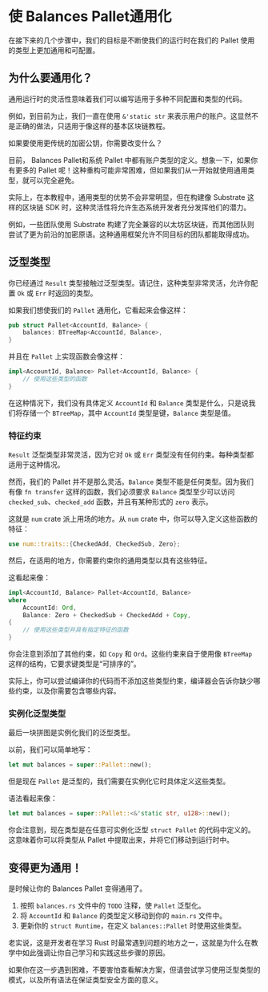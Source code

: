 # 使 Balances Pallet通用化

在接下来的几个步骤中，我们的目标是不断使我们的运行时在我们的 Pallet 使用的类型上更加通用和可配置。

## 为什么要通用化？

通用运行时的灵活性意味着我们可以编写适用于多种不同配置和类型的代码。

例如，到目前为止，我们一直在使用 `&'static str` 来表示用户的账户。这显然不是正确的做法，只适用于像这样的基本区块链教程。

如果要使用更传统的加密公钥，你需要改变什么？

目前， Balances Pallet和系统 Pallet 中都有账户类型的定义。想象一下，如果你有更多的 Pallet 呢！这种重构可能非常困难，但如果我们从一开始就使用通用类型，就可以完全避免。

实际上，在本教程中，通用类型的优势不会非常明显，但在构建像 Substrate 这样的区块链 SDK 时，这种灵活性将允许生态系统开发者充分发挥他们的潜力。

例如，一些团队使用 Substrate 构建了完全兼容的以太坊区块链，而其他团队则尝试了更为前沿的加密原语。这种通用框架允许不同目标的团队都能取得成功。

## 泛型类型

你已经通过 `Result` 类型接触过泛型类型。请记住，这种类型非常灵活，允许你配置 `Ok` 或 `Err` 时返回的类型。

如果我们想使我们的 `Pallet` 通用化，它看起来会像这样：

```rust
pub struct Pallet<AccountId, Balance> {
 	balances: BTreeMap<AccountId, Balance>,
}
```

并且在 `Pallet` 上实现函数会像这样：

```rust
impl<AccountId, Balance> Pallet<AccountId, Balance> {
	// 使用这些类型的函数
}
```

在这种情况下，我们没有具体定义 `AccountId` 和 `Balance` 类型是什么，只是说我们将存储一个 `BTreeMap`，其中 `AccountId` 类型是键，`Balance` 类型是值。

### 特征约束

`Result` 泛型类型非常灵活，因为它对 `Ok` 或 `Err` 类型没有任何约束。每种类型都适用于这种情况。

然而，我们的 Pallet 并不是那么灵活。`Balance` 类型不能是任何类型。因为我们有像 `fn transfer` 这样的函数，我们必须要求 `Balance` 类型至少可以访问 `checked_sub`、`checked_add` 函数，并且有某种形式的 `zero` 表示。

这就是 `num`  crate 派上用场的地方。从 `num` crate 中，你可以导入定义这些函数的特征：

```rust
use num::traits::{CheckedAdd, CheckedSub, Zero};
```

然后，在适用的地方，你需要约束你的通用类型以具有这些特征。

这看起来像：

```rust
impl<AccountId, Balance> Pallet<AccountId, Balance>
where
	AccountId: Ord,
	Balance: Zero + CheckedSub + CheckedAdd + Copy,
{
	// 使用这些类型并具有指定特征的函数
}
```

你会注意到添加了其他约束，如 `Copy` 和 `Ord`。这些约束来自于使用像 `BTreeMap` 这样的结构，它要求键类型是“可排序的”。

实际上，你可以尝试编译你的代码而不添加这些类型约束，编译器会告诉你缺少哪些约束，以及你需要包含哪些内容。

### 实例化泛型类型

最后一块拼图是实例化我们的泛型类型。

以前，我们可以简单地写：

```rust
let mut balances = super::Pallet::new();
```

但是现在 `Pallet` 是泛型的，我们需要在实例化它时具体定义这些类型。

语法看起来像：

```rust
let mut balances = super::Pallet::<&'static str, u128>::new();
```

你会注意到，现在类型是在任意可实例化泛型 `struct Pallet` 的代码中定义的。这意味着你可以将类型从 Pallet 中提取出来，并将它们移动到运行时中。

## 变得更为通用！

是时候让你的 Balances Pallet 变得通用了。

1. 按照 `balances.rs` 文件中的 `TODO` 注释，使 `Pallet` 泛型化。
2. 将 `AccountId` 和 `Balance` 的类型定义移动到你的 `main.rs` 文件中。
3. 更新你的 `struct Runtime`，在定义 `balances::Pallet` 时使用这些类型。

老实说，这是开发者在学习 Rust 时最常遇到问题的地方之一，这就是为什么在教学中如此强调让你自己学习和实践这些步骤的原因。

如果你在这一步遇到困难，不要害怕查看解决方案，但请尝试学习使用泛型类型的模式，以及所有语法在保证类型安全方面的意义。
